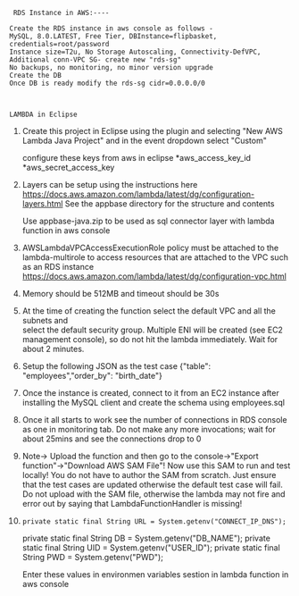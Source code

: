 	 
     RDS Instance in AWS:----
	 
	Create the RDS instance in aws console as follows -
    MySQL, 8.0.LATEST, Free Tier, DBInstance=flipbasket, credentials=root/password
    Instance size=T2u, No Storage Autoscaling, Connectivity-DefVPC,
    Additional conn-VPC SG- create new "rds-sg"
    No backups, no monitoring, no minor version upgrade
    Create the DB
    Once DB is ready modify the rds-sg cidr=0.0.0.0/0



	LAMBDA in Eclipse

1.  Create this project in Eclipse using the plugin and selecting "New AWS Lambda Java Project"
	and in the event dropdown select "Custom"

	configure these keys from aws in eclipse
	*aws_access_key_id
	*aws_secret_access_key
  
2.  Layers can be setup using the instructions here
     https://docs.aws.amazon.com/lambda/latest/dg/configuration-layers.html
     See the appbase directory for the structure and contents
     
     Use appbase-java.zip to be used as sql connector layer with lambda function in aws console
 
3.   AWSLambdaVPCAccessExecutionRole policy must be attached to the lambda-multirole to access
  resources that are attached to the VPC such as an RDS instance
     https://docs.aws.amazon.com/lambda/latest/dg/configuration-vpc.html
  
4.   Memory should be 512MB and timeout should be 30s
  
5.   At the time of creating the function select the default VPC and all the subnets and 	
  select the default security group. Multiple ENI will be created (see EC2 management console),
  so do not hit the lambda immediately. Wait for about 2 minutes.
  
6.   Setup the following JSON as the test case
    {"table": "employees","order_by": "birth_date"}
  
 7.  Once the instance is created, connect to it from an EC2 instance after installing the MySQL client
  and create the schema using employees.sql
  
 8.   Once it all starts to work see the number of connections in RDS console as one in monitoring tab.
		Do not make any more invocations; wait for about 25mins and see the connections drop to 0
  
9.   Note-> Upload the function and then go to the console->"Export function"->"Download AWS SAM File"!
        Now use this SAM to run and test locally! You do not have to author the SAM from scratch.
        Just ensure that the test cases are updated otherwise the default test case will fail.
        Do not upload with the SAM file, otherwise the lambda may not fire and error out by saying
        that LambdaFunctionHandler is missing!
	
10. 	private static final String URL = System.getenv("CONNECT_IP_DNS");
	private static final String DB = System.getenv("DB_NAME");
	private static final String UID = System.getenv("USER_ID");
	private static final String PWD = System.getenv("PWD");
	
	Enter these values in environmen  variables sestion in lambda function in aws console
 
